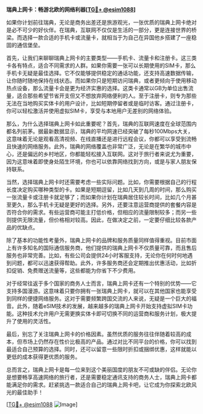 **瑞典上网卡：畅游北欧的网络利器[[TG💪+ @esim1088](https://t.me/s/esim1088)]**

如果你计划前往瑞典，无论是商务出差还是旅游观光，一张优质的瑞典上网卡绝对是必不可少的好伙伴。在瑞典，互联网不仅仅是生活的一部分，更是连接世界的桥梁。而选择一款合适的手机卡或流量卡，就相当于为自己在异国他乡搭建了一座稳固的通信堡垒。

首先，让我们来聊聊瑞典上网卡的主要类型——手机卡、流量卡和注册卡。这三类卡各有特点，适合不同需求的人群。如果你需要一张可以长期使用的SIM卡，那么手机卡无疑是最佳选择。它不仅能够提供稳定的通话功能，还支持高速数据传输，让你随时随地保持在线状态。而如果你只是短期访问瑞典，或者更倾向于使用移动热点设备，那么流量卡会是更为经济实惠的选择。这类卡通常以GB为单位出售流量，适合那些希望节省开支但又不想放弃网络便利的人。至于注册卡，则专为那些无法在当地购买实体卡的用户设计，比如短期停留者或是临时访客。通过注册卡，你可以轻松激活并使用虚拟SIM卡，享受与本地用户无差别的网络体验。

那么，为什么选择瑞典上网卡如此重要呢？首先，瑞典的互联网速度在全球范围内都名列前茅。据最新数据显示，瑞典的平均网速已经突破了每秒100Mbps大关，这意味着无论是观看高清视频、在线直播还是进行远程会议，你都可以享受到流畅且快速的网络服务。此外，瑞典的网络覆盖也非常广泛，无论是在繁华的城市中心，还是偏远的乡村地区，你都能轻松接入互联网。这对于旅行者来说尤为重要，因为这意味着即使身处陌生环境，你也可以依靠网络找到方向，或是与家人朋友保持联系。

当然，选择瑞典上网卡时还需要考虑一些实际问题。比如，你需要根据自己的行程长度决定购买哪种类型的卡。如果是短期逗留，比如几天到几周的时间，那么购买一张流量卡或注册卡就足够了；而如果你计划在瑞典居住较长时间，比如几个月甚至更久，那么手机卡无疑是更好的选择。另外，还要注意运营商提供的套餐内容是否符合你的需求。有些运营商可能主打低价格，但相应的流量限制较多；而另一些则提供无限流量，但价格相对较高。因此，在做决定之前，一定要仔细比较各款产品的优缺点。

除了基本的功能性考量外，瑞典上网卡的品牌和服务质量同样值得重视。目前市面上有许多知名的国际通信服务商，他们提供的瑞典上网卡不仅质量可靠，而且售后服务也非常完善。比如，有些公司会提供24小时客服支持，无论你在何时何地遇到问题，都可以迅速获得帮助。此外，许多服务商还会定期推出优惠活动，比如折扣促销、免费赠送流量等，这些都能为你省下不少费用。

对于经常往返于多个国家的商务人士而言，瑞典上网卡还有一个特别的优势——它支持多国漫游。这意味着只要你拥有一张瑞典上网卡，就可以在其他国家也能享受到同样的便捷网络服务。这对于需要频繁跨国交流的人来说，无疑是一个巨大的福音。此外，随着eSIM技术的发展，越来越多的瑞典上网卡开始支持虚拟SIM卡功能。这种技术允许用户无需更换实体卡即可切换不同的运营商和服务计划，极大提升了使用的灵活性。

最后，别忘了关注瑞典上网卡的价格因素。虽然优质的服务往往伴随着较高的成本，但市场上仍然存在性价比极高的产品。通过对比不同平台的价格，你可以找到最适合自己预算的选择。同时，还可以留意一些限时折扣或捆绑优惠，这样就能以更低的成本获得更优质的服务。

总而言之，瑞典上网卡是每一位来到这个美丽国度的朋友不可或缺的伴侣。无论你是想要畅享高速网络的旅行者，还是需要稳定通讯支持的商务人士，瑞典上网卡都能满足你的需求。赶紧挑选一款适合自己的瑞典上网卡吧，让它成为你探索北欧风光的最佳助手！

[[TG💪+ @esim1088](https://t.me/s/esim1088) ![Image](https://i.postimg.cc/4NQfJmqS/Snipaste-2025-05-13-00-14-12.png)]